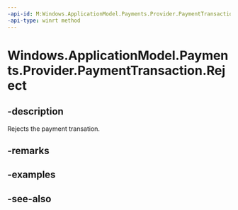 ```yaml
---
-api-id: M:Windows.ApplicationModel.Payments.Provider.PaymentTransaction.Reject
-api-type: winrt method
---
```


<!-- Method syntax
public void Reject()
-->

# Windows.ApplicationModel.Payments.Provider.PaymentTransaction.Reject

## -description
Rejects the payment transation.

## -remarks

## -examples

## -see-also